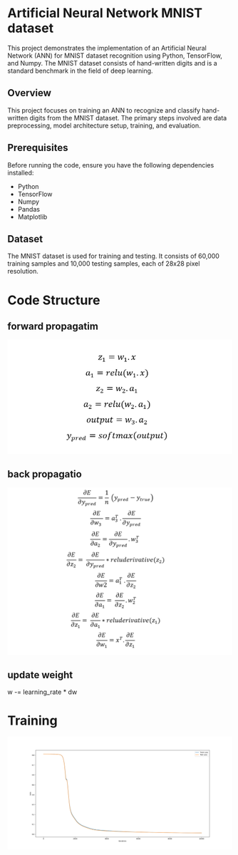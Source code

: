 # Artificial Neural Network MNIST dataset

This project demonstrates the implementation of an Artificial Neural Network (ANN) for MNIST dataset recognition using Python, TensorFlow, and Numpy. The MNIST dataset consists of hand-written digits and is a standard benchmark in the field of deep learning.

## Overview

This project focuses on training an ANN to recognize and classify hand-written digits from the MNIST dataset. The primary steps involved are data preprocessing, model architecture setup, training, and evaluation.

## Prerequisites

Before running the code, ensure you have the following dependencies installed:

- Python
- TensorFlow
- Numpy
- Pandas
- Matplotlib

## Dataset

The MNIST dataset is used for training and testing. It consists of 60,000 training samples and 10,000 testing samples, each of 28x28 pixel resolution.




# Code Structure

## forward propagatim

![Alt Text](forward_propEquation.png)

## back propagatio
        
![Alt Text](back_propEquation.png)

## update weight

w -= learning_rate * dw




# Training
![Alt Text](mnist_train_test_l_0_001.png)
